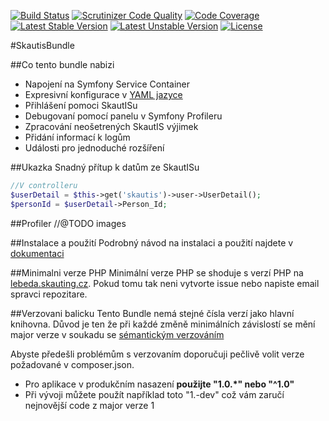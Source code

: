 [![Build Status](https://travis-ci.org/skaut/SkautisBundle.svg?branch=2.x)](https://travis-ci.org/skaut/SkautisBundle)
[![Scrutinizer Code Quality](https://scrutinizer-ci.com/g/skaut/SkautisBundle/badges/quality-score.png?b=2.x)](https://scrutinizer-ci.com/g/skaut/SkautisBundle/?branch=2.x)
[![Code Coverage](https://scrutinizer-ci.com/g/skaut/SkautisBundle/badges/coverage.png?b=2.x)](https://scrutinizer-ci.com/g/skaut/SkautisBundle/?branch=2.x)
[![Latest Stable Version](https://poser.pugx.org/skautis/skautis-bundle/v/stable.svg)](https://packagist.org/packages/skautis/skautis-bundle)
[![Latest Unstable Version](https://poser.pugx.org/skautis/skautis-bundle/v/unstable.svg)](https://packagist.org/packages/skautis/skautis-bundle)
[![License](https://poser.pugx.org/skautis/skautis-bundle/license.svg)](https://packagist.org/packages/skautis/skautis-bundle)


#SkautisBundle

##Co tento bundle nabizi
 - Napojení na Symfony Service Container
 - Expresivní konfigurace v [YAML jazyce](https://en.wikipedia.org/wiki/YAML)
 - Přihlášení pomoci SkautISu
 - Debugovaní pomocí panelu v Symfony Profileru
 - Zpracování neošetrených SkautIS výjimek
 - Přidání informací k logům
 - Události pro jednoduché rozšíření

##Ukazka
Snadný přítup k datům ze SkautISu
```php
//V controlleru
$userDetail = $this->get('skautis')->user->UserDetail();
$personId = $userDetail->Person_Id;
```

##Profiler
//@TODO images

##Instalace a použití
Podrobný návod na instalaci a použití najdete v [dokumentaci](docs/README.md)

##Minimalni verze PHP
Minimální verze PHP se shoduje s verzí PHP na [lebeda.skauting.cz](http://lebeda.skauting.cz/technicke_informace.php#php). Pokud tomu tak neni vytvorte issue nebo napiste email spravci repozitare.

##Verzovani balicku
Tento Bundle nemá stejné čísla verzí jako hlavní knihovna. Důvod je ten že při každé změně minimálních závislostí se mění major verze v soukadu se [sémantickým verzováním](http://semver.org/)

Abyste předešli problémům s verzovaním doporučuji pečlivě volit verze požadované v composer.json.
* Pro aplikace v produkčním nasazení **použijte "1.0.*" nebo "^1.0"**
* Při vývoji můžete použít například toto "1.-dev" což vám zaručí nejnovější code z major verze 1


